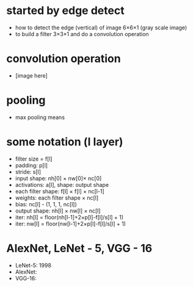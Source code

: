 # started by edge detect
- how to detect the edge (vertical) of image 6×6×1 (gray scale image)
- to build a filter 3×3×1 and do a convolution operation

# convolution operation
- [image here]
# pooling
- max pooling means

# some notation (l layer)
- filter size = f[l]
- padding: p[l]
- stride: s[l]
- input shape: nh[0] × nw[0]× nc[0]
- activations: a[l], shape: output shape
- each filter shape: f[l] × f[l] × nc[l-1]
- weights: each filter shape × nc[l]
- bias: nc[l] - (1, 1, 1, nc[l])
- output shape: nh[l] × nw[l] × nc[l]
- iter: nh[l] = floor(nh[l-1]+2×p[l]-f[l]/s[l] + 1)
- iter: nw[l] = floor(nw[l-1]+2×p[l]-f[l]/s[l] + 1)

# AlexNet, LeNet - 5, VGG - 16
- LeNet-5: 1998
- AlexNet: 
- VGG-16: 
